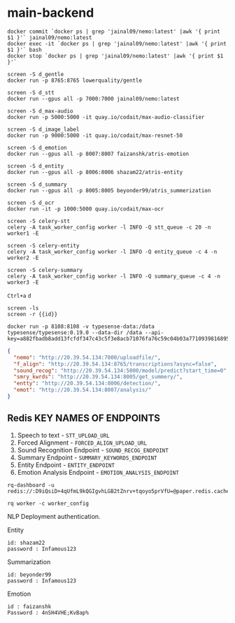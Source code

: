 # main-backend

```
docker commit `docker ps | grep 'jainal09/nemo:latest' |awk '{ print $1 }'` jainal09/nemo:latest
docker exec -it `docker ps | grep 'jainal09/nemo:latest' |awk '{ print $1 }'` bash
docker stop `docker ps | grep 'jainal09/nemo:latest' |awk '{ print $1 }'`
```

```
screen -S d_gentle
docker run -p 8765:8765 lowerquality/gentle
```

```
screen -S d_stt
docker run --gpus all -p 7000:7000 jainal09/nemo:latest
```
```
screen -S d_max-audio
docker run -p 5000:5000 -it quay.io/codait/max-audio-classifier
```

```
screen -S d_image_label
docker run -p 9000:5000 -it quay.io/codait/max-resnet-50
```

```
screen -S d_emotion
docker run --gpus all -p 8007:8007 faizanshk/atris-emotion
```
```
screen -S d_entity
docker run --gpus all -p 8006:8006 shazam22/atris-entity
```
```
screen -S d_summary
docker run --gpus all -p 8005:8005 beyonder99/atris_summerization
```
```
screen -S d_ocr
docker run -it -p 1000:5000 quay.io/codait/max-ocr
```

```
screen -S celery-stt
celery -A task_worker_config worker -l INFO -Q stt_queue -c 20 -n worker1 -E
```
```
screen -S celery-entity
celery -A task_worker_config worker -l INFO -Q entity_queue -c 4 -n worker2 -E
```
```
screen -S celery-summary
celery -A task_worker_config worker -l INFO -Q summary_queue -c 4 -n worker3 -E
```
`Ctrl+a` `d`
```
screen -ls
screen -r {{id}}
```

```
docker run -p 8108:8108 -v typesense-data:/data typesense/typesense:0.19.0 --data-dir /data --api-key=a882fbadb8add13fcfdf347c43c5f3e8acb71076fa76c59c04b03a7710939816895b8ac45bab80d1d3e67adc4e8d3a44ce38805e10aaada0e49b979a874c6801
```

```json
{
  "nemo": "http://20.39.54.134:7000/uploadfile/",
  "f_align": "http://20.39.54.134:8765/transcriptions?async=false",
  "sound_recog": "http://20.39.54.134:5000/model/predict?start_time=0",
  "smry_kwrds": "http://20.39.54.134:8005/get_summery/",
  "entty": "http://20.39.54.134:8006/detection/",
  "emot": "http://20.39.54.134:8007/analysis/"
}
```
## Redis KEY NAMES OF ENDPOINTS
1. Speech to text - `STT_UPLOAD_URL`
2. Forced Alignment - `FORCED_ALIGN_UPLOAD_URL`
3. Sound Recognition Endpoint - `SOUND_RECOG_ENDPOINT`
4. Summary Endpoint - `SUMMARY_KEYWORDS_ENDPOINT`
5. Entity Endpoint - `ENTITY_ENDPOINT`
6. Emotion Analysis Endpoint - `EMOTION_ANALYSIS_ENDPOINT`
```
rq-dashboard -u redis://:D9iQsiD+4qUfmL9kQGIgvhLGB2tZnrv+tqoyo5prVfU=@paper.redis.cache.windows.net:6379/0

rq worker -c worker_config
```
NLP Deployment authentication.

Entity
```
id: shazam22
password : Infamous123
```
Summarization
```
id: beyonder99
password : Infamous123
```
Emotion
```
id : faizanshk
Password : 4nSH4VHE;KvBap%
```